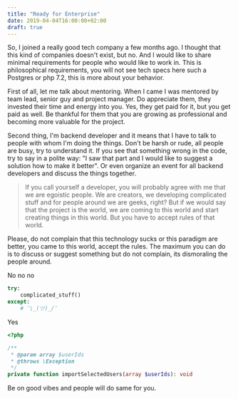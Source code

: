 ```yaml
---
title: "Ready for Enterprise"
date: 2019-04-04T16:00:00+02:00
draft: true
---
```


So, I joined a really good tech company a few months ago. I thought that this kind of companies doesn't exist, but no. And I would like to share minimal requirements for people who would like to work in. This is philosophical requirements, you will not see tech specs here such a Postgres or php 7.2, this is more about your behavior.

First of all, let me talk about mentoring. When I came I was mentored by team lead, senior guy and project manager. Do appreciate them, they invested their time and energy into you. Yes, they get paid for it, but you get paid as well. Be thankful for them that you are growing as professional and becoming more valuable for the project.

Second thing, I'm backend developer and it means that I have to talk to people with whom I'm doing the things. Don't be harsh or rude, all people are busy, try to understand it. If you see that something wrong in the code, try to say in a polite way: "I saw that part and I would like to suggest a solution how to make it better". Or even organize an event for all backend developers and discuss the things together.


> If you call yourself a developer, you will probably agree with me that we are egoistic people. We are creators, we developing complicated stuff and for people around we are geeks, right? But if we would say that the project is the world, we are coming to this world and start creating things in this world. But you have to accept rules of that world.


Please, do not complain that this technology sucks or this paradigm are better, you came to this world, accept the rules. The maximum you can do is to discuss or suggest something but do not complain, its dismoraling the people around.

No no no

```python
try:
	complicated_stuff()
except:
	# ¯\_(ツ)_/¯
```

Yes

```php
<?php

/**
 * @param array $userIds
 * @throws \Exception
 */
private function importSelectedUsers(array $userIds): void
```

Be on good vibes and people will do same for you.